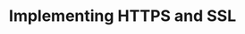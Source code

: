 ---
id: using-https-ssl
title: Implementing HTTPS and SSL
sidebar_label: HTTPS and SSL
slug: tutorials/using-https-ssl
---